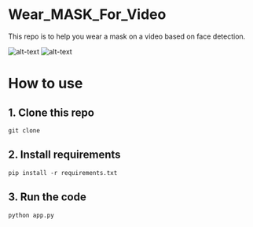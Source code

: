 # Wear_MASK_For_Video

This repo is to help you wear a mask on a video based on face detection.

<!-- show two gif at the same row -->

![alt-text](example/ezgif.com-gif-maker.gif)
![alt-text](example/ori_ezgif.com-gif-maker.gif) 



# How to use


## 1. Clone this repo

```
git clone
```

## 2. Install requirements

```
pip install -r requirements.txt
```

## 3. Run the code

```
python app.py
```
